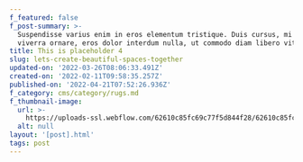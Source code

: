 ```yaml
---
f_featured: false
f_post-summary: >-
  Suspendisse varius enim in eros elementum tristique. Duis cursus, mi quis
  viverra ornare, eros dolor interdum nulla, ut commodo diam libero vitae erat. 
title: This is placeholder 4
slug: lets-create-beautiful-spaces-together
updated-on: '2022-03-26T08:06:33.491Z'
created-on: '2022-02-11T09:58:35.257Z'
published-on: '2022-04-21T07:52:26.936Z'
f_category: cms/category/rugs.md
f_thumbnail-image:
  url: >-
    https://uploads-ssl.webflow.com/62610c85fc69c77f5d844f28/62610c85fc69c74fd4844f8e_01img2%20(1).jpg
  alt: null
layout: '[post].html'
tags: post
---
```



